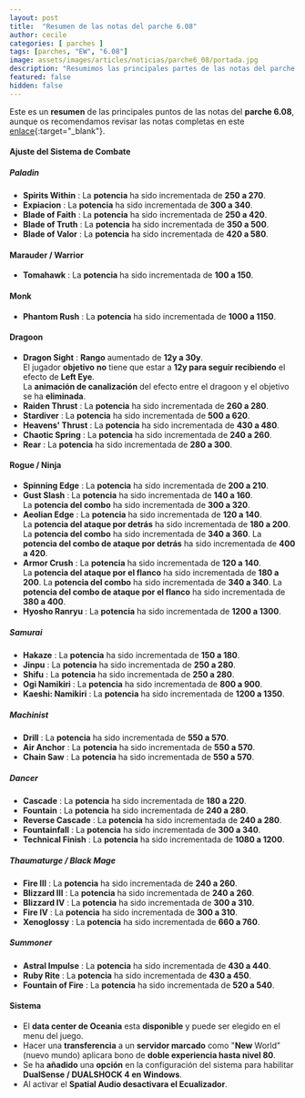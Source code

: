 ```yaml
---
layout: post
title:  "Resumen de las notas del parche 6.08"
author: cecile
categories: [ parches ]
tags: [parches, "EW", "6.08"]
image: assets/images/articles/noticias/parche6_08/portada.jpg
description: "Resumimos las principales partes de las notas del parche 6.08."
featured: false
hidden: false
---
```


Este es un **resumen** de las principales puntos de las notas del **parche 6.08**, aunque os recomendamos revisar las notas completas en este [enlace](https://eu.finalfantasyxiv.com/lodestone/topics/detail/c4996dc0b5b02f481cd4b54621b26c98f57bd358){:target="_blank"}.

#### Ajuste del Sistema de Combate

##### Paladin

- **Spirits Within** : La **potencia** ha sido incrementada de **250 a 270**.
- **Expiacion** : La **potencia** ha sido incrementada de **300 a 340**.
- **Blade of Faith** : La **potencia** ha sido incrementada de **250 a 420**.
- **Blade of Truth** : La **potencia** ha sido incrementada de **350 a 500**.
- **Blade of Valor** : La **potencia** ha sido incrementada de **420 a 580**.

#### Marauder / Warrior

- **Tomahawk** : La **potencia** ha sido incrementada de **100 a 150**.

#### Monk

- **Phantom Rush** : La **potencia** ha sido incrementada de **1000 a 1150**.

#### Dragoon

- **Dragon Sight** : **Rango** aumentado de **12y a 30y**.<br/>
    El jugador **objetivo** **no** tiene que estar a **12y para seguir recibiendo** el efecto de **Left Eye**.<br/>
    La **animación de canalización** del efecto entre el dragoon y el objetivo se ha **eliminada**.
- **Raiden Thrust** : La **potencia** ha sido incrementada de **260 a 280**.
- **Stardiver** : La **potencia** ha sido incrementada de **500 a 620**.
- **Heavens' Thrust** : La **potencia** ha sido incrementada de **430 a 480**.
- **Chaotic Spring** : La **potencia** ha sido incrementada de **240 a 260**.
- **Rear** : La **potencia** ha sido incrementada de **280 a 300**.


#### Rogue / Ninja

- **Spinning Edge** : La **potencia** ha sido incrementada de **200 a 210**.
- **Gust Slash** : La **potencia** ha sido incrementada de **140 a 160**.<br/>
  La **potencia del combo** ha sido incrementada de **300 a 320**.
- **Aeolian Edge** : La **potencia** ha sido incrementada de **120 a 140**.<br/>
  La **potencia del ataque por detrás** ha sido incrementada de **180 a 200**.
  La **potencia del combo** ha sido incrementada de **340 a 360**.
  La **potencia del combo de ataque por detrás** ha sido incrementada de **400 a 420**.
- **Armor Crush** : La **potencia** ha sido incrementada de **120 a 140**.<br/>
  La **potencia del ataque por el flanco** ha sido incrementada de **180 a 200**.
  La **potencia del combo** ha sido incrementada de **340 a 340**.
  La **potencia del combo de ataque por el flanco** ha sido incrementada de **380 a 400**.
- **Hyosho Ranryu** : La **potencia** ha sido incrementada de **1200 a 1300**.

##### Samurai

- **Hakaze** : La **potencia** ha sido incrementada de **150 a 180**.
- **Jinpu** : La **potencia** ha sido incrementada de **250 a 280**.
- **Shifu** : La **potencia** ha sido incrementada de **250 a 280**.
- **Ogi Namikiri** : La **potencia** ha sido incrementada de **800 a 900**.
- **Kaeshi: Namikiri** : La **potencia** ha sido incrementada de **1200 a 1350**.

##### Machinist

- **Drill** : La **potencia** ha sido incrementada de **550 a 570**.
- **Air Anchor** : La **potencia** ha sido incrementada de **550 a 570**.
- **Chain Saw** : La **potencia** ha sido incrementada de **550 a 570**.

##### Dancer

- **Cascade** : La **potencia** ha sido incrementada de **180 a 220**.
- **Fountain** : La **potencia** ha sido incrementada de **240 a 280**.
- **Reverse Cascade** : La **potencia** ha sido incrementada de **240 a 280**.
- **Fountainfall** : La **potencia** ha sido incrementada de **300 a 340**.
- **Technical Finish** : La **potencia** ha sido incrementada de **1080 a 1200**.

##### Thaumaturge / Black Mage

- **Fire III** : La **potencia** ha sido incrementada de **240 a 260**.
- **Blizzard III** : La **potencia** ha sido incrementada de **240 a 260**.
- **Blizzard IV** : La **potencia** ha sido incrementada de **300 a 310**.
- **Fire IV** : La **potencia** ha sido incrementada de **300 a 310**.
- **Xenoglossy** : La **potencia** ha sido incrementada de **660 a 760**.

##### Summoner

- **Astral Impulse** : La **potencia** ha sido incrementada de **430 a 440**.
- **Ruby Rite** : La **potencia** ha sido incrementada de **430 a 450**.
- **Fountain of Fire** : La **potencia** ha sido incrementada de **520 a 540**.

#### Sistema

- El **data center de Oceania** esta **disponible** y puede ser elegido en el menu del juego.
- Hacer una **transferencia** a un **servidor marcado** como "**New** World" (nuevo mundo) aplicara bono de **doble experiencia hasta nivel 80**.
- Se ha **añadido** una **opción** en la configuración del sistema para habilitar **DualSense / DUALSHOCK 4 en Windows**.
- Al activar el **Spatial Audio desactivara el Ecualizador**.
